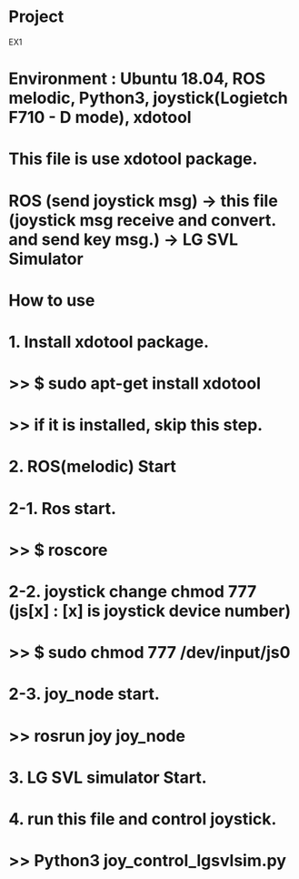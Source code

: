 # Project
EX1

# Environment : Ubuntu 18.04, ROS melodic, Python3, joystick(Logietch F710 - D mode), xdotool

# This file is use xdotool package.
# ROS (send joystick msg) -> this file (joystick msg receive and convert. and send key msg.) -> LG SVL Simulator

# How to use
# 1. Install xdotool package.
#   >> $ sudo apt-get install xdotool
#   >> if it is installed, skip this step. 
# 2. ROS(melodic) Start
#  2-1. Ros start.
#    >> $ roscore
#  2-2. joystick change chmod 777 (js[x] : [x] is joystick device number)
#    >> $ sudo chmod 777 /dev/input/js0
#  2-3. joy_node start.
#    >> rosrun joy joy_node
# 3. LG SVL simulator Start.
# 4. run this file and control joystick.
#   >> Python3 joy_control_lgsvlsim.py
